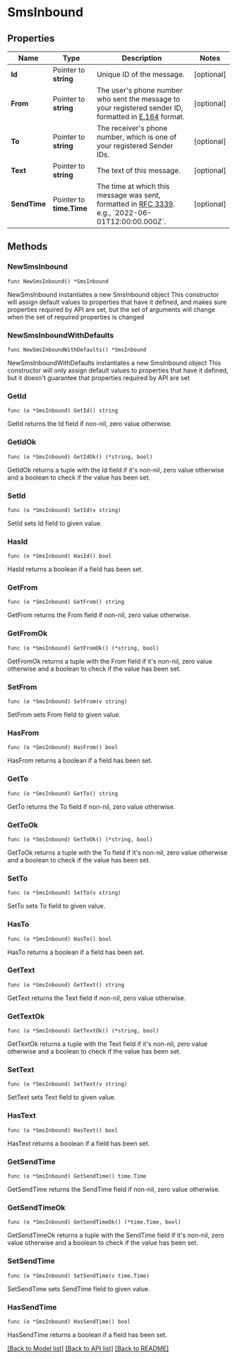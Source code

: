 # SmsInbound

## Properties

Name | Type | Description | Notes
------------ | ------------- | ------------- | -------------
**Id** | Pointer to **string** | Unique ID of the message. | [optional] 
**From** | Pointer to **string** | The user&#39;s phone number who sent the message to your registered sender ID, formatted in [E.164](https://en.wikipedia.org/wiki/E.164) format. | [optional] 
**To** | Pointer to **string** | The receiver&#39;s phone number, which is one of your registered Sender IDs. | [optional] 
**Text** | Pointer to **string** | The text of this message. | [optional] 
**SendTime** | Pointer to **time.Time** | The time at which this message was sent, formatted in [RFC 3339](https://datatracker.ietf.org/doc/html/rfc3339). e.g., &#x60;2022-06-01T12:00:00.000Z&#x60;. | [optional] 

## Methods

### NewSmsInbound

`func NewSmsInbound() *SmsInbound`

NewSmsInbound instantiates a new SmsInbound object
This constructor will assign default values to properties that have it defined,
and makes sure properties required by API are set, but the set of arguments
will change when the set of required properties is changed

### NewSmsInboundWithDefaults

`func NewSmsInboundWithDefaults() *SmsInbound`

NewSmsInboundWithDefaults instantiates a new SmsInbound object
This constructor will only assign default values to properties that have it defined,
but it doesn't guarantee that properties required by API are set

### GetId

`func (o *SmsInbound) GetId() string`

GetId returns the Id field if non-nil, zero value otherwise.

### GetIdOk

`func (o *SmsInbound) GetIdOk() (*string, bool)`

GetIdOk returns a tuple with the Id field if it's non-nil, zero value otherwise
and a boolean to check if the value has been set.

### SetId

`func (o *SmsInbound) SetId(v string)`

SetId sets Id field to given value.

### HasId

`func (o *SmsInbound) HasId() bool`

HasId returns a boolean if a field has been set.

### GetFrom

`func (o *SmsInbound) GetFrom() string`

GetFrom returns the From field if non-nil, zero value otherwise.

### GetFromOk

`func (o *SmsInbound) GetFromOk() (*string, bool)`

GetFromOk returns a tuple with the From field if it's non-nil, zero value otherwise
and a boolean to check if the value has been set.

### SetFrom

`func (o *SmsInbound) SetFrom(v string)`

SetFrom sets From field to given value.

### HasFrom

`func (o *SmsInbound) HasFrom() bool`

HasFrom returns a boolean if a field has been set.

### GetTo

`func (o *SmsInbound) GetTo() string`

GetTo returns the To field if non-nil, zero value otherwise.

### GetToOk

`func (o *SmsInbound) GetToOk() (*string, bool)`

GetToOk returns a tuple with the To field if it's non-nil, zero value otherwise
and a boolean to check if the value has been set.

### SetTo

`func (o *SmsInbound) SetTo(v string)`

SetTo sets To field to given value.

### HasTo

`func (o *SmsInbound) HasTo() bool`

HasTo returns a boolean if a field has been set.

### GetText

`func (o *SmsInbound) GetText() string`

GetText returns the Text field if non-nil, zero value otherwise.

### GetTextOk

`func (o *SmsInbound) GetTextOk() (*string, bool)`

GetTextOk returns a tuple with the Text field if it's non-nil, zero value otherwise
and a boolean to check if the value has been set.

### SetText

`func (o *SmsInbound) SetText(v string)`

SetText sets Text field to given value.

### HasText

`func (o *SmsInbound) HasText() bool`

HasText returns a boolean if a field has been set.

### GetSendTime

`func (o *SmsInbound) GetSendTime() time.Time`

GetSendTime returns the SendTime field if non-nil, zero value otherwise.

### GetSendTimeOk

`func (o *SmsInbound) GetSendTimeOk() (*time.Time, bool)`

GetSendTimeOk returns a tuple with the SendTime field if it's non-nil, zero value otherwise
and a boolean to check if the value has been set.

### SetSendTime

`func (o *SmsInbound) SetSendTime(v time.Time)`

SetSendTime sets SendTime field to given value.

### HasSendTime

`func (o *SmsInbound) HasSendTime() bool`

HasSendTime returns a boolean if a field has been set.


[[Back to Model list]](../README.md#documentation-for-models) [[Back to API list]](../README.md#documentation-for-api-endpoints) [[Back to README]](../README.md)
